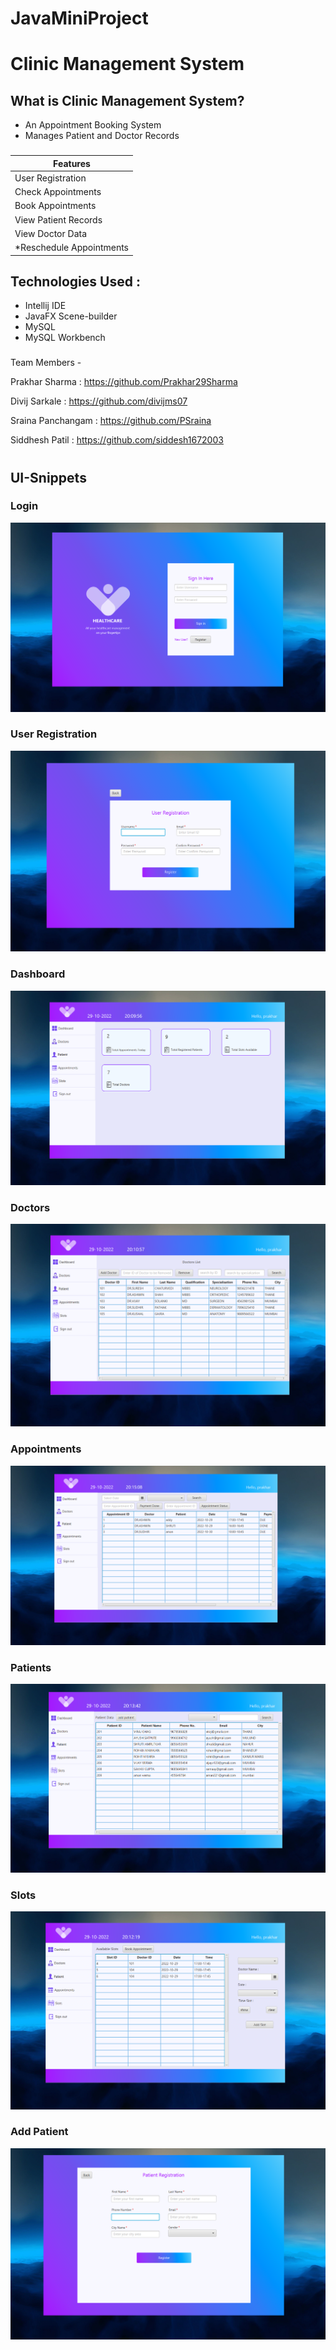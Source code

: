 # JavaMiniProject

# Clinic Management System

## What is Clinic Management System?
* An Appointment Booking System
* Manages Patient and Doctor Records

###

| Features                 | 
|--------------------------|
| User Registration        | 
| Check Appointments       | 
| Book Appointments        |
| View Patient Records     |
| View Doctor Data         |
| *Reschedule Appointments |

## Technologies Used :
* Intellij IDE
* JavaFX Scene-builder
* MySQL
* MySQL Workbench

###
Team Members - 

Prakhar Sharma : https://github.com/Prakhar29Sharma

Divij Sarkale : https://github.com/divijms07

Sraina Panchangam : https://github.com/PSraina

Siddhesh Patil : https://github.com/siddesh1672003

#

<h2 id="snip">UI-Snippets</h2>
<h3 id = "login_header">Login</h3>
<img id="login" src="snippets/login_page.png">
<h3 id = "user_reg_header">User Registration</h3>
<img id="userregistration" src="snippets/user_registration.png">
<h3 id = "dashboard_header">Dashboard</h3>
<img id="dashboard" src="snippets/dashboard.png">
<h3 id = "doctor_header">Doctors</h3>
<img id="Doctor" src="snippets/doctor_page.png">
<h3 id = "appt_header">Appointments</h3>
<img id ="Appointment" src="snippets/appointments_page.png">
<h3 id = "pat_header">Patients</h3>
<img id="patient" src="snippets/patient_page.png">
<h3 id = "slot_header">Slots</h3>
<img id="slots" src="snippets/slot_page.png">
<h3 id = "add_pat_header">Add Patient</h3>
<img id="patientadd" src="snippets/add_patient_page.png">
